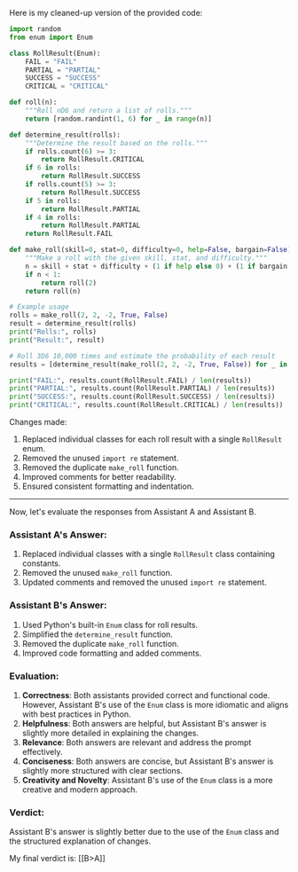 
Here is my cleaned-up version of the provided code:

```python
import random
from enum import Enum

class RollResult(Enum):
    FAIL = "FAIL"
    PARTIAL = "PARTIAL"
    SUCCESS = "SUCCESS"
    CRITICAL = "CRITICAL"

def roll(n):
    """Roll nD6 and return a list of rolls."""
    return [random.randint(1, 6) for _ in range(n)]

def determine_result(rolls):
    """Determine the result based on the rolls."""
    if rolls.count(6) >= 3:
        return RollResult.CRITICAL
    if 6 in rolls:
        return RollResult.SUCCESS
    if rolls.count(5) >= 3:
        return RollResult.SUCCESS
    if 5 in rolls:
        return RollResult.PARTIAL
    if 4 in rolls:
        return RollResult.PARTIAL
    return RollResult.FAIL

def make_roll(skill=0, stat=0, difficulty=0, help=False, bargain=False):
    """Make a roll with the given skill, stat, and difficulty."""
    n = skill + stat + difficulty + (1 if help else 0) + (1 if bargain else 0)
    if n < 1:
        return roll(2)
    return roll(n)

# Example usage
rolls = make_roll(2, 2, -2, True, False)
result = determine_result(rolls)
print("Rolls:", rolls)
print("Result:", result)

# Roll 3D6 10,000 times and estimate the probability of each result
results = [determine_result(make_roll(2, 2, -2, True, False)) for _ in range(10000)]

print("FAIL:", results.count(RollResult.FAIL) / len(results))
print("PARTIAL:", results.count(RollResult.PARTIAL) / len(results))
print("SUCCESS:", results.count(RollResult.SUCCESS) / len(results))
print("CRITICAL:", results.count(RollResult.CRITICAL) / len(results))
```

Changes made:
1. Replaced individual classes for each roll result with a single `RollResult` enum.
2. Removed the unused `import re` statement.
3. Removed the duplicate `make_roll` function.
4. Improved comments for better readability.
5. Ensured consistent formatting and indentation.

---

Now, let's evaluate the responses from Assistant A and Assistant B.

### Assistant A's Answer:
1. Replaced individual classes with a single `RollResult` class containing constants.
2. Removed the unused `make_roll` function.
3. Updated comments and removed the unused `import re` statement.

### Assistant B's Answer:
1. Used Python's built-in `Enum` class for roll results.
2. Simplified the `determine_result` function.
3. Removed the duplicate `make_roll` function.
4. Improved code formatting and added comments.

### Evaluation:
1. **Correctness**: Both assistants provided correct and functional code. However, Assistant B's use of the `Enum` class is more idiomatic and aligns with best practices in Python.
2. **Helpfulness**: Both answers are helpful, but Assistant B's answer is slightly more detailed in explaining the changes.
3. **Relevance**: Both answers are relevant and address the prompt effectively.
4. **Conciseness**: Both answers are concise, but Assistant B's answer is slightly more structured with clear sections.
5. **Creativity and Novelty**: Assistant B's use of the `Enum` class is a more creative and modern approach.

### Verdict:
Assistant B's answer is slightly better due to the use of the `Enum` class and the structured explanation of changes.

My final verdict is: [[B>A]]